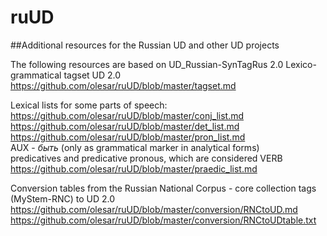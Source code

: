 # ruUD
##Additional resources for the Russian UD and other UD projects

The following resources are based on UD_Russian-SynTagRus 2.0
Lexico-grammatical tagset UD 2.0<br />
https://github.com/olesar/ruUD/blob/master/tagset.md<br />

Lexical lists for some parts of speech:<br />
https://github.com/olesar/ruUD/blob/master/conj_list.md<br />
https://github.com/olesar/ruUD/blob/master/det_list.md<br />
https://github.com/olesar/ruUD/blob/master/pron_list.md<br />
AUX - _быть_ (only as grammatical marker in analytical forms)<br />
predicatives and predicative pronous, which are considered VERB<br />
https://github.com/olesar/ruUD/blob/master/praedic_list.md<br />

Conversion tables from the Russian National Corpus - core collection tags (MyStem-RNC) to UD 2.0<br />
https://github.com/olesar/ruUD/blob/master/conversion/RNCtoUD.md<br />
https://github.com/olesar/ruUD/blob/master/conversion/RNCtoUDtable.txt<br />

